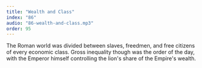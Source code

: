 ```yaml
---
title: "Wealth and Class"
index: "86"
audio: "86-wealth-and-class.mp3"
order: 95
---
```


The Roman world was divided between slaves, freedmen, and free citizens of every economic class. Gross inequality though was the order of the day, with the Emperor himself controlling the lion's share of the Empire's wealth.
